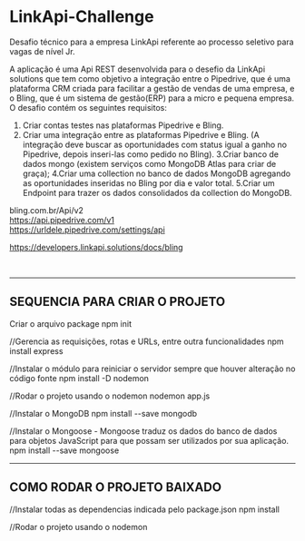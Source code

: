 # LinkApi-Challenge </br>

Desafio técnico para a empresa LinkApi referente ao processo seletivo para vagas de nível Jr.</br>

A aplicação é uma Api REST desenvolvida para o desefio da LinkApi solutions que tem como objetivo a integração entre o Pipedrive, que é uma plataforma CRM criada para facilitar a gestão de vendas de uma empresa, e o Bling, que é um sistema de gestão(ERP) para a micro e pequena empresa. 
O desafio contém os seguintes requisitos:

 1. Criar contas testes nas plataformas Pipedrive e Bling.
 2. Criar uma integração entre as plataformas Pipedrive e Bling. (A integração deve buscar as oportunidades com status igual a ganho no Pipedrive, depois inseri-las como pedido no Bling).
 3.Criar banco de dados mongo  (existem serviços como MongoDB Atlas para criar de graça);
 4.Criar uma collection no banco de dados MongoDB agregando as oportunidades inseridas no Bling por dia e valor total.
 5.Criar um Endpoint para trazer os dados consolidados da collection do MongoDB.



bling.com.br/Api/v2 </br>
https://api.pipedrive.com/v1 </br>
https://urldele.pipedrive.com/settings/api </br>

https://developers.linkapi.solutions/docs/bling

</br>


--------------------------------------
SEQUENCIA PARA CRIAR O PROJETO
--------------------------------------
Criar o arquivo package
npm init

//Gerencia as requisições, rotas e URLs, entre outra funcionalidades
npm install express

//Instalar o módulo para reiniciar o servidor sempre que houver alteração no código fonte
npm install -D nodemon

//Rodar o projeto usando o nodemon 
nodemon app.js

//Instalar o MongoDB
npm install --save mongodb

//Instalar o Mongoose - Mongoose traduz os dados do banco de dados para objetos JavaScript para que possam ser utilizados por sua aplicação.
npm install --save mongoose

--------------------------------------
COMO RODAR O PROJETO BAIXADO
--------------------------------------

//Instalar todas as dependencias indicada pelo package.json
npm install

//Rodar o projeto usando o nodemon 



